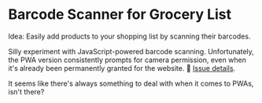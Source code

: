 # Barcode Scanner for Grocery List

Idea: Easily add products to your shopping list by scanning their barcodes.

Silly experiment with JavaScript-powered barcode scanning. Unfortunately, the PWA version consistently prompts for camera permission, even when it's already been permanently granted for the website. 🥺 [Issue details](https://stackoverflow.com/questions/48847388/how-to-permanently-allow-usage-of-camera-on-trusted-websites-with-ios-safari/57368061#comment114386474_57368061).

It seems like there's always something to deal with when it comes to PWAs, isn't there?
